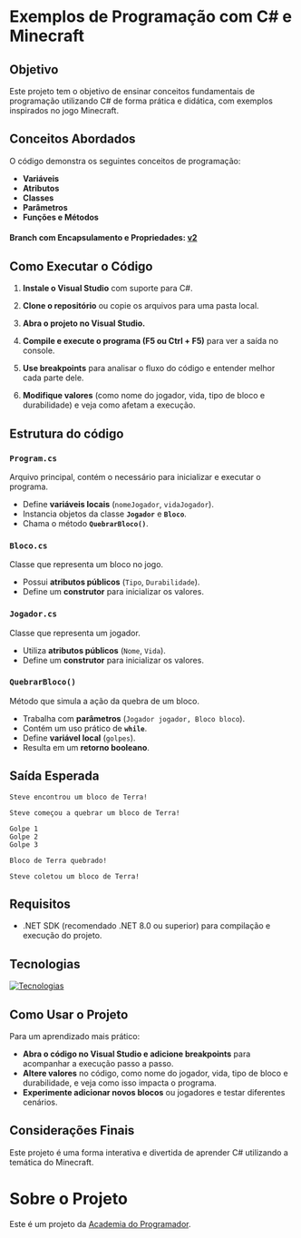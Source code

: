 # Exemplos de Programação com C# e Minecraft

## Objetivo
Este projeto tem o objetivo de ensinar conceitos fundamentais de programação utilizando C# de forma prática e didática, com exemplos inspirados no jogo Minecraft.

## Conceitos Abordados
O código demonstra os seguintes conceitos de programação:
- **Variáveis**
- **Atributos**
- **Classes**
- **Parâmetros**
- **Funções e Métodos**

#### Branch com Encapsulamento e Propriedades: [v2](https://github.com/gsvsantos/ExemplosMinecraft/tree/v2)

## Como Executar o Código

1. **Instale o Visual Studio** com suporte para C#.

2. **Clone o repositório** ou copie os arquivos para uma pasta local.

3. **Abra o projeto no Visual Studio.**

4. **Compile e execute o programa (F5 ou Ctrl + F5)** para ver a saída no console.

5. **Use breakpoints** para analisar o fluxo do código e entender melhor cada parte dele.

6. **Modifique valores** (como nome do jogador, vida, tipo de bloco e durabilidade) e veja como afetam a execução.

## Estrutura do código

### `Program.cs`
Arquivo principal, contém o necessário para inicializar e executar o programa.
- Define **variáveis locais** (`nomeJogador`, `vidaJogador`).
- Instancia objetos da classe **`Jogador`** e **`Bloco`**.
- Chama o método **`QuebrarBloco()`**.

### `Bloco.cs`
Classe que representa um bloco no jogo.
- Possui **atributos públicos** (`Tipo`, `Durabilidade`).
- Define um **construtor** para inicializar os valores.

### `Jogador.cs`
Classe que representa um jogador.
- Utiliza **atributos públicos** (`Nome`, `Vida`).
- Define um **construtor** para inicializar os valores.

### `QuebrarBloco()`
Método que simula a ação da quebra de um bloco.
- Trabalha com **parâmetros** (`Jogador jogador, Bloco bloco`).
- Contém um uso prático de **`while`**.
- Define **variável local** (`golpes`).
- Resulta em um **retorno booleano**.

## Saída Esperada
```
Steve encontrou um bloco de Terra!

Steve começou a quebrar um bloco de Terra!

Golpe 1
Golpe 2
Golpe 3

Bloco de Terra quebrado!

Steve coletou um bloco de Terra!
```

## Requisitos
- .NET SDK (recomendado .NET 8.0 ou superior) para compilação e execução do projeto.
  
## Tecnologias
[![Tecnologias](https://skillicons.dev/icons?i=git,github,visualstudio,cs,dotnet)](https://skillicons.dev)


## Como Usar o Projeto
Para um aprendizado mais prático:
- **Abra o código no Visual Studio e adicione breakpoints** para acompanhar a execução passo a passo.
- **Altere valores** no código, como nome do jogador, vida, tipo de bloco e durabilidade, e veja como isso impacta o programa.
- **Experimente adicionar novos blocos** ou jogadores e testar diferentes cenários.

## Considerações Finais
Este projeto é uma forma interativa e divertida de aprender C# utilizando a temática do Minecraft.

# Sobre o Projeto
Este é um projeto  da [Academia do Programador](https://www.instagram.com/academiadoprogramador/).


